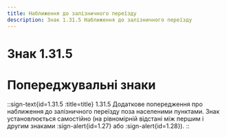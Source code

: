```yaml
---
title: Наближення до залізничного переїзду
description: Знак 1.31.5 Наближення до залізничного переїзду
---
```

# Знак 1.31.5
# Попереджувальні знаки
::sign-text{id=1.31.5 :title=title}
1.31.5 Додаткове попередження про наближення до залізничного переїзду поза населеними пунктами.
Знак установлюється самостійно (на рівномірній відстані між першим і другим знаками :sign-alert{id=1.27} або :sign-alert{id=1.28}).
::